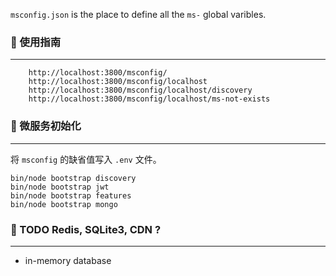 
`msconfig.json` is the place to define all the `ms-` global varibles.

### 📑 使用指南
---
```text
    http://localhost:3800/msconfig/
    http://localhost:3800/msconfig/localhost
    http://localhost:3800/msconfig/localhost/discovery
    http://localhost:3800/msconfig/localhost/ms-not-exists
```


### 📑 微服务初始化
---
将 `msconfig` 的缺省值写入 `.env` 文件。

```text
bin/node bootstrap discovery
bin/node bootstrap jwt
bin/node bootstrap features
bin/node bootstrap mongo
```

### 📑 TODO Redis, SQLite3, CDN ?
---
- in-memory database